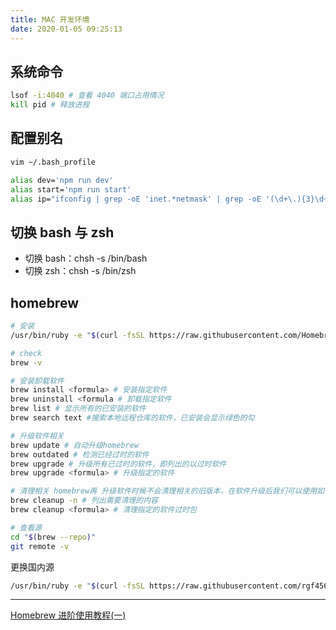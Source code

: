```yaml
---
title: MAC 开发环境
date: 2020-01-05 09:25:13
---
```


## 系统命令

```bash
lsof -i:4040 # 查看 4040 端口占用情况
kill pid # 释放进程
```

## 配置别名

```bash
vim ~/.bash_profile

alias dev='npm run dev'
alias start='npm run start'
alias ip="ifconfig | grep -oE 'inet.*netmask' | grep -oE '(\d+\.){3}\d+' | sed -n 2p"
```

## 切换 bash 与 zsh

- 切换 bash：chsh -s /bin/bash
- 切换 zsh：chsh -s /bin/zsh

## homebrew

```bash
# 安装
/usr/bin/ruby -e "$(curl -fsSL https://raw.githubusercontent.com/Homebrew/install/master/install)"

# check
brew -v

# 安装卸载软件
brew install <formula> # 安装指定软件
brew uninstall <formula # 卸载指定软件
brew list # 显示所有的已安装的软件
brew search text #搜索本地远程仓库的软件，已安装会显示绿色的勾

# 升级软件相关
brew update # 自动升级homebrew
brew outdated # 检测已经过时的软件
brew upgrade # 升级所有已过时的软件，即列出的以过时软件
brew upgrade <formula> # 升级指定的软件

# 清理相关 homebrew再 升级软件时候不会清理相关的旧版本，在软件升级后我们可以使用如下命令清理
brew cleanup -n # 列出需要清理的内容
brew cleanup <formula> # 清理指定的软件过时包

# 查看源
cd "$(brew --repo)"
git remote -v
```

更换国内源

```bash
/usr/bin/ruby -e "$(curl -fsSL https://raw.githubusercontent.com/rgf456/HomebrewInstall/master/install.rb)"
```

---

[Homebrew 进阶使用教程(一)](https://juejin.im/post/5a55d04f6fb9a01c9405bdcb)
